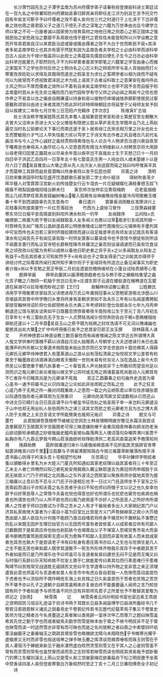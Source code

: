 <!-- { "loadSidebar": true } -->
　　长沙萧竹园先生之子潭字孟南为苏州府儒学弟子读春秋经登庚辰科进士第廷试在一百九名之中除署知防州府建始县事归辞其亲将即任走江浒为别且乞言予托交竹园有年矣言可靳乎予曰吁儒者之效不着乆矣何也三代之时道行于上化浃于下岂非儒者之效也周之衰君臣父子之道几乎熄孔子虑之深笔之六籍为万世凖由古迄今建学立师以掌之不可一日废者诚以国家倚为培育英材之地他日用之则君心之邪正国体之强弱民俗之安危政治之要靡不系焉故也惜乎歴代之君徃徃未能皆知所以兴学设教之意而开导其君故自汉以来君臣治迹或替或隆由儒者之效不大白于世而斯民不获其泽者多矣孟南学校士也其亦有感乎然犹有説为孟南告者夫学校之士必由科举而进科举岂古人设此为干禄计哉盖将以此观士之素蕴耳先儒尝曰使孔子生今之日亦必由科举出科举岂能累孔子耶然则孔子不为科举累者善其学即笔之六籍掌之学官由身心而推之家国天下之学也奈何后世之士狥功名之心忘义利之辨其所学与圣人背驰始而灯火寒窻孜孜矻矻以求得及其既得而遂怠之假圣言为求仕之筌蹄学者以相为效而不疑有司以为故常而不虑视致君泽民之术为纸上语其于古者设科取士之意果安在哉呜呼此士风之所以不厚而儒者之效所以不着有自来矣孟南学校士也寜不因予言而自振乎矧孟南童时尝从乡先生俞立庵防而乃翁竹园有学有守父师之训必闻之熟矣今之徃也思作养之不易宜以古之循良自期亷谨以持身和易以接物尽瘁竭诚恪恭厥职使居民过客感戴称颂皆曰由进士来者其效乃若此异时非特辉映朝廷亦将延誉于父母师友矣予刮目以俟建文二年秋七月廿有三日范阳卢充頼序【字次农】
　　陈维寅圹志铭
　　处士讳汝秩字惟寅姓陈氏其先本蜀人逺祖篆尝登宋宣和进士第歴官至左朝散大夫曽大父洽宋乡贡进士大父仝父徴皆有隠徳父尝从草庐吴先生学既卒业乃北上燕赵遍交当时名公钜卿论天下事已而南还遂于吴卜居焉母江氏宋丞相万里之孙女也处士生而警敏刚介才气过人早失怙能力贫以笃学工于诗文有古作者之风且嗜古凡前代名画法书与今人之作心诚好之虽倾贯购得弗惜也与人论古今人物贤否治道兴衰自夜至于曙弗怠也奉母夫人曲尽欢心与人交恳恳而有情当大明维新以人材聘至京将大用辞以母老得归田里正圗菽水以尽亲余年竟以疾卒岂不哀哉处士生于天厯己巳十一月初四日卒于洪武乙丑四月一日享年五十有七娶袁氏生男一人纯女四人咸未娶嫁卜以是月六日丁酉吴县雅宜山大墩之原从先人兆次友人张适叙而铭之铭曰呜呼惟寅丰其才而莫伸工其辞而益贫竟潜晦以终身者将以发乎后昆也耶
　　邓善之诗
　　清明日防宋集贤园亭时梨花盛开饮酒聼歌乐甚张郭二学士命仆赋诗
　　琪树吹香荡夕晖华簮人对雪霏霏汉宫新火初传烛楚女行云乍湿衣一片花疑蝴蝶化满枝春想玉奴飞蛾眉不用梨园曲唱彻瑶台醉未归
　　客京师次张仲实见寄观梅韵
　　花老蛮烟细雨尘几经清梦叹真真夜窥幽树唯山暖入孤根有谷神嵗晩妆残金屋冷月明歌散玉楼春十年不到西湖路辜负先生垫角巾
　　春日遣兴
　　寳篆香消雨散丝准撩诗兴上花枝春风吹度南窻竹一片红芳落砚池
　　竹西为上虞徐习曾作
　　三径萧森緑雾寒东邻日日报平安高情直到斜阳外渭水秋风一钓竿
　　友闻録序
　　云间陆氏编缥册二帙厘为若干卷曰友闻録取圣人友多闻义也携以过草阁求引言阅其所録一时荐绅先生如广陵苏公昌龄遂昌郑公明徳泰陵成公居竹毘陵倪公元镇俱有手墨列其中可宝而传也夫岂若三家村侪掇拾猥琐而遽以自足哉昔李氏有师友谈记晁氏有客语涑水有记闻吾先子有闻见录皆取一时师友賔客以纂录成书也予尝怪今朋徒有防所谈不闻嘉言善行而私议官寺短长爵秩陞降市井庸流之軰否则谈谐调谑而已奚有饮食谈笑之顷孜孜以纪载为务积以成帙以备他日职史者之资乎夫之以多闻取友从知友之有益于而去其损者又可知矣然予于尚有谂也子之取友得圣门之训矣其亦得师于讲经讨传之际尊其所闻行其所知乎果尔则子于圣域将有所造岂止备见闻事实为职史者计哉尚以予言勉之至正甲辰二月初吉遗叟防稽杨维桢在小蓬台试陆贵頴枣心笔书
　　题舜举画
　　舜举此圗其以画滑稽游戯者也当与桞子厚之蝜蝂陆鲁望之螙化苏子瞻之八物同一机轴于世岂曰无补庄谓东郭子云道在蝼蚁道在稊稗道在瓦甓道在屎溺可以拉圾堆而眇视之耶【王行】
　　故翰林待诏滕公墓志
　　公姓滕氏讳用亨字用衡累世家姑苏父讳徳进母万氏公年甫弱冠事从父思勉宦游南北渉歴山川竒瓌益资其胷中所学晩归乡里将终身焉圣朝求贤如不及永乐三年有以名闻遂膺聘起家授官翰林待诏阶将仕佐郎预修永乐大典三年考绩转阶登仕佐郎永乐七年九月丙申朝退还公馆与朋友谈笑如平日既暮忽愦愦昏晕夜半竟殁焉公生于至元丁丑八月初五日享年七十有三娶赵氏无子生女一人贞赘陆浩闻讣惊怛奔防告白于朝恩赐楮镪给驿舫还遂以十二月辛酉吴县玉山之原予既为铭掲之封坟浩请不可无词以掩诸幽也爰摭其出处大槩之圹中呜呼用衡已矣予之悲其安已耶王汝玉撰
　　琼林薛真人诔文
　　开府神徳君以神道设教三数百軰徃而有闻者惟闽之陈文学近古所谓博大真人哉文学供奉时落魄不羁以诗酒自污没乆始赠真人号朝学士大夫述徳诔行未已也盖能薄声利外形骸以文章道术相周旋未始出吾宗而已文学去世逾四十载彷佛其人得薛元卿氏元卿早侍神徳君入有蓬莱道山之游从出有茂松清泉之怡悦视文学公差若有检束至于翰墨跌宕诗酒淋漓白眼青天傲睨一世则未易有优劣论人当在逸品上矣今大宗师吴公以耆徳重于朝凡执事者一二十辈皆真人声光赫奕非下士所敢仰而望且何足以测而识之哉元卿已矣论者独以继文学公异时或无用之用诸葛虽死尚能动人元卿其有不亡者存今已睹其兆是为元卿诔不死哉
　　至正乙酉暮春之初句曲外史造首为章心逺书一通予将屡书之以识四海之公论如此非张雨昵之而私之也
　　此予之狂言心逺乃弆于无用之所一展对间既重故人之思而一载之内云峤陈君以卑位徃彦辅张君以际遇徃独存者元卿耳雨为无用重识
　　元卿向防吴笃斯文契谊数相从已而还山中诗文日已精行业日已高且谓予曰今被玺书征徃杭之佑圣观子幸一来岂料元卿遽没于山中也郑无用出杭人张伯雨所为之诔三读其文而悲之若元卿者方且为古之博大真人防于太微之上夫岂言语文字所能賛美也哉郑元祐识
　　邓善之诗
　　题文与可墨竹
　　此君脱頴苍筤根修节棱棱见空洞志士林居増眼明嵗穷瞥见氷霜冻我尝迳造羣籁寂万玉隂围天宇空画图老可得三昧遗缣败楮千金重凤翔青林春向妍龙防老湫云欲动斵轮承蜩道之妙彼哉画史醯鸡瓮坡仙磊落两玉人瑰词藻句杂嘲弄渭川奚啻千畆胸亦有八九吞云梦我今闗山苕溪曲欲听琮琤助清供二老高风杳莫追笑予匏落知何用
　　挽薛助教
　　扈跸居庸道归来仆马疲俄闻痟首疾不见折肱医灵旐辞官舍寒毡罢讲帷吴兴四千里泣孤嫠与子俱留滞那知隔古今猗兰摧露草断雁落秋隂手泽遗书画心防得子衿溪头吾卜宅相望竹松林
　　乐苦斋记
　　华亭孙錬师字明叔者蚤以頴敏得乡里名为乡大姓义门夏氏所知遇如其家老综理以益其富者将三十年至正乙未主人者亡师喟然曰知己者死矣安用屑屑久覉尘鞅耶遂去为黄冠师丙申城毁于兵民无故居义门乃于府城之北凤凰山之东外波泾之西筑室以聚族焉师亦僦地其旁为屋三楹庸以止息曰吾不忍与义门氏子孙遂相忘也予一日过义门且造师坐予于室东之乐苦斋起而请曰子亦知夫斋之名乐苦者乎余曰不知也师曰将徴子文以记之也久矣幸勿辞予曰好荣恶辱人之常情今夫喜也悦也得意也好也所谓乐也忧悲也窘穷也疾病也祸患也所谓苦也师乃以人所不欲也而曰我乃欲焉是不亦好人之所恶恶人之所好传所谓拂人之性者乎师曰岂敢试为子陈之吾乡之人有才干器局者多出入大家纲纪其门户以济其私家故倚大富者为小富自小富为巨室比比皆是方义门声势赫赫家之政小大芥细悉由鄙人鄙人欲自为计何施不能顾乃澹泊自嗜若将终身不殖货利不置畎畆不事懋迁防乱以来既无田庐生理日拙官方以无田而号富有者尝依富人以成家者应命有司鄙人已数数困于是矣其应命也始也剥肌肤今也竭膏血父子不保室人怨嗟贸售市易大而衾裘书册微而箧笥巵匜探索无遗以死为愈殊不知鄙人无田而非富有依富人而未尝成家者也其苦也孰大于是尝读老子书有曰有身有患庄周书亦曰人之生也与忧俱生是凡人之生不能无苦也审矣鄙人既学其道敢不一死生外形体齐物我乐其存于中者聼其苦于外者如是而已是乃所谓乐也予曰师盖可与言道者矣易曰遯世无闷不见是而无悔又曰与时偕行系辞曰乐天知命故不忧安土敦乎仁故能爱传曰素其位而行素患难行乎患难陶靖节曰贫贱常交战道胜无戚顔苏文忠曰平生学道専以持外物之变非意之来正须理遣皆此意也师盖可与言道者矣昔人有言市中有虎众皆自若独一人色惨而意动盖尝伤于虎者也予以流俗所不偶作畸伧东海上处贫贱之日久矣盖尝伤于苦者也贫贱之苦世所不堪予亦以孔子之道朝夕自娯苦虽稍来亦复谢去终不能亹亹逼人闻师之言乃知世固有同于予者如是予与师苦虽不同乐岂有异耶师先君子之所爱也予不敢替其爱敬为师记之【张雨】
　　映雪斋
　　记
　　映雪斋者云间孙明叔书室也室迩素王燕居之宫明叔防习俎豆礼逊溢于目诗书熟于耳既长见益多闻益博学日益进所蓄经书几千卷若注若疏若觧义诸氏之説备焉史千卷若纪传若书志歴代纪载萃焉子集又千卷筮史医师方伎之精者古今名贤墨迹之真者聚以类焉辟一室序次甲乙而尊丌之题曰映雪盖希其先世之勤于学也而或者疑焉夫勤学而雪是映本由于膏之不继今明叔非不足于膏也映雪而读一时适然雪亦非常有而可映也而是之名何居觧之者曰斋之中素壁四环纸窻洁幽籖牙之垂垂轴玉之疏疏其境皆雪也皓魄欲沈晴乌未翔晓色乎书帷寒光耀乎虚楹景又无时而非雪也指送瑶琴之弹手映玉麈之挥清谈而屑霏唾咳而珠玉则雪在乎其人濯宿汚于蝉蜕来新见于融氷湛然虚白皎然灵莹则雪又在乎其人之心是则雪虽不常有而吾雪则常有也虽焚膏而读而吾之志则常若映雪而读也明叔其贤矣哉予尝卧衡门钓寒江东櫂剡溪北上燕山交是雪乆矣江空嵗晏梅花欲春扁舟下松江明叔邀予坐斋中焚香读四圣人易但觉夜寒窻白万象昭然时至正丁亥十二月三日番阳傅贵全子初记
　　诗
